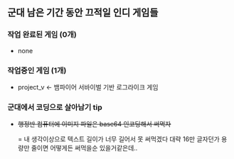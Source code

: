 ## 군대 남은 기간 동안 끄적일 인디 게임들

### 작업 완료된 게임 (0개)
 - none

### 작업중인 게임 (1개)
 - project_v <- 뱀파이어 서바이벌 기반 로그라이크 게임

### 군대에서 코딩으로 살아남기 tip
 - ~~행정반 컴퓨터에 이미지 파일은 base64 인코딩해서 써먹자~~
     
   = 내 생각이상으로 텍스트 길이가 너무 길어서 못 써먹겠다 대략 16만 글자던가
     용량만 줄이면 어떻게든 써먹을순 있을거같은데..
